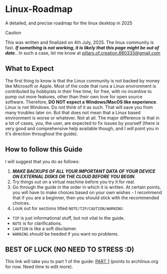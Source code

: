 # Linux-Roadmap
A detailed, and precise roadmap for the linux desktop in 2025

> [!CAUTION]
> This was written and finalized on 4th July, 2025. The linux community is fast. _**If something is not working, it is likely that this page might be out of date**_.. In such a case, let me know at pillars.of.creation.880333@gmail.com

## What to Expect
  The first thing to know is that the Linux community is not backed by money like Microsoft or Apple. Most of the code that runs a Linux environment is contributed by hobbyists in their free time, for free, with no incentive to pump out more features, other than their own love for open source software. Therefore, **DO NOT expect a Windows/MacOS like experience**. Linux is not Windows. Do not think of it as such. That will save you from many troubles later on.
But that does not mean that a Linux based environment is worse or whatever. Not at all. The major difference is that in a lot of cases, you, the user, are expected to fix issues by yourself (there *is* very good and comprehensive help available though, and I *will* point you in it's direction throughout the guide).

## How to follow this Guide
I will suggest that you do as follows:
1. _**MAKE BACKUPS OF ALL YOUR IMPORTANT DATA OF YOUR DEVICE ON EXTERNAL DISKS OR THE CLOUD BEFORE YOU BEGIN**_.
2. Try things out on a virtual machine before you try it for real.
3. Go through the guide in the order in which it is written. At certain points, you will have to make choices based on your own wishes - I recommend that if you are a beginner, then you should stick with the recommended choices.
4. Look out for sections titled `NOTE/TIP/CAUTION/WARNING`:
  - `TIP` is just informational stuff, but not vital to the guide.
  - `NOTE` is for clarifications.
  - `CAUTION` is like a soft disclaimer.
  - `WARNING` _should_ be heeded if you want no problems.

## BEST OF LUCK (NO NEED TO STRESS :D)
This link will take you to part 1 of the guide: [PART 1](https://www.archlinux.org) (points to archlinux.org for now. Need time to edit more).
